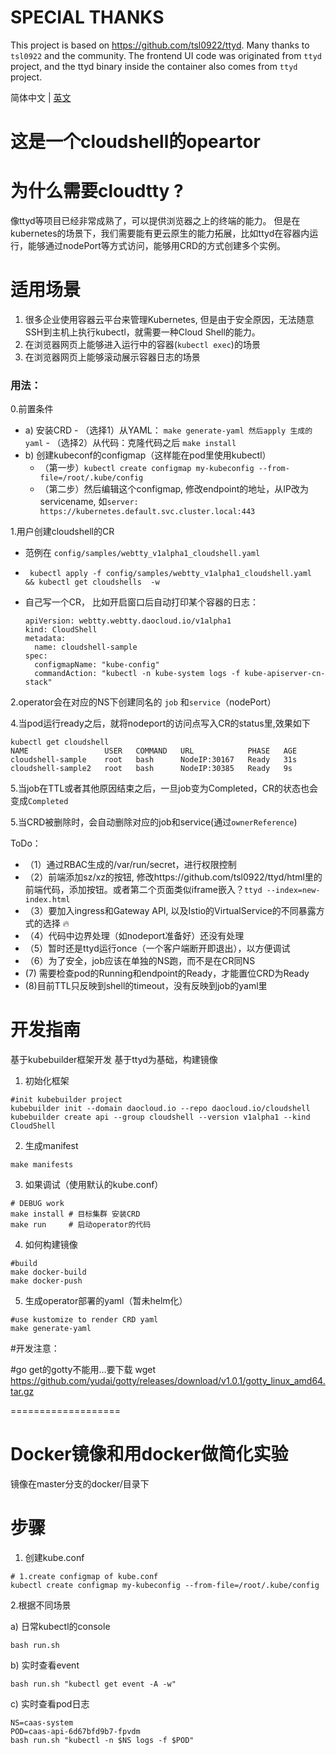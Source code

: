 # SPECIAL THANKS
This project is based on https://github.com/tsl0922/ttyd. Many thanks to `tsl0922` and the community.
The frontend UI code was originated from `ttyd` project, and the ttyd binary inside the container also comes from `ttyd` project.



简体中文 | [英文](https://github.com/cloudtty/cloudtty/blob/main/README.md)



# 这是一个cloudshell的opeartor

# 为什么需要cloudtty ?

像ttyd等项目已经非常成熟了，可以提供浏览器之上的终端的能力。
但是在kubernetes的场景下，我们需要能有更云原生的能力拓展，比如ttyd在容器内运行，能够通过nodePort等方式访问，能够用CRD的方式创建多个实例。

# 适用场景

1. 很多企业使用容器云平台来管理Kubernetes, 但是由于安全原因，无法随意SSH到主机上执行kubectl，就需要一种Cloud Shell的能力。
2. 在浏览器网页上能够进入运行中的容器(`kubectl exec`)的场景
3. 在浏览器网页上能够滚动展示容器日志的场景




### 用法：

0.前置条件
 - a) 安装CRD
        - （选择1）从YAML： ```make generate-yaml
             然后apply 生成的yaml```
        - （选择2）从代码：克隆代码之后 `make install`
 - b) 创建kubeconf的configmap（这样能在pod里使用kubectl）
    - （第一步）`kubectl create configmap my-kubeconfig --from-file=/root/.kube/config`
    - （第二步）然后编辑这个configmap, 修改endpoint的地址，从IP改为servicename, 如`server: https://kubernetes.default.svc.cluster.local:443`


1.用户创建cloudshell的CR
- 范例在 `config/samples/webtty_v1alpha1_cloudshell.yaml`
 -   ` kubectl apply -f config/samples/webtty_v1alpha1_cloudshell.yaml  && kubectl get cloudshells  -w`


- 自己写一个CR， 比如开启窗口后自动打印某个容器的日志：
    ```
    apiVersion: webtty.webtty.daocloud.io/v1alpha1
    kind: CloudShell
    metadata:
      name: cloudshell-sample
    spec:
      configmapName: "kube-config"
      commandAction: "kubectl -n kube-system logs -f kube-apiserver-cn-stack"
    ```


2.operator会在对应的NS下创建同名的 `job` 和`service`（nodePort）

4.当pod运行ready之后，就将nodeport的访问点写入CR的status里,效果如下
```
kubectl get cloudshell
NAME                 USER   COMMAND   URL            PHASE   AGE
cloudshell-sample    root   bash      NodeIP:30167   Ready   31s
cloudshell-sample2   root   bash      NodeIP:30385   Ready   9s
```

5.当job在TTL或者其他原因结束之后，一旦job变为Completed，CR的状态也会变成`Completed`

5.当CRD被删除时，会自动删除对应的job和service(通过`ownerReference`)


ToDo：

- （1）通过RBAC生成的/var/run/secret，进行权限控制
- （2）前端添加sz/xz的按钮, 修改https://github.com/tsl0922/ttyd/html里的前端代码，添加按钮。或者第二个页面类似iframe嵌入？`ttyd --index=new-index.html`
- （3）要加入ingress和Gateway API, 以及Istio的VirtualService的不同暴露方式的选择 🔥
- （4）代码中边界处理（如nodeport准备好）还没有处理
- （5）暂时还是ttyd运行once（一个客户端断开即退出），以方便调试
- （6）为了安全，job应该在单独的NS跑，而不是在CR同NS
-  (7) 需要检查pod的Running和endpoint的Ready，才能置位CRD为Ready
-  (8)目前TTL只反映到shell的timeout，没有反映到job的yaml里












# 开发指南

基于kubebuilder框架开发
基于ttyd为基础，构建镜像

1. 初始化框架
```
#init kubebuilder project
kubebuilder init --domain daocloud.io --repo daocloud.io/cloudshell
kubebuilder create api --group cloudshell --version v1alpha1 --kind CloudShell
```

2. 生成manifest
```
make manifests
```

3. 如果调试（使用默认的kube.conf）
```
# DEBUG work
make install # 目标集群 安装CRD
make run     # 启动operator的代码
```

4. 如何构建镜像
```
#build
make docker-build
make docker-push
```

5. 生成operator部署的yaml（暂未helm化）
```
#use kustomize to render CRD yaml
make generate-yaml
```

#开发注意：

#go get的gotty不能用...要下载
wget https://github.com/yudai/gotty/releases/download/v1.0.1/gotty_linux_amd64.tar.gz



===================
# Docker镜像和用docker做简化实验

镜像在master分支的docker/目录下

# 步骤

1. 创建kube.conf

```
# 1.create configmap of kube.conf
kubectl create configmap my-kubeconfig --from-file=/root/.kube/config
```

2.根据不同场景

a) 日常kubectl的console
```
bash run.sh
```


b) 实时查看event
```
bash run.sh "kubectl get event -A -w"
```

c) 实时查看pod日志
```
NS=caas-system
POD=caas-api-6d67bfd9b7-fpvdm
bash run.sh "kubectl -n $NS logs -f $POD"
```


